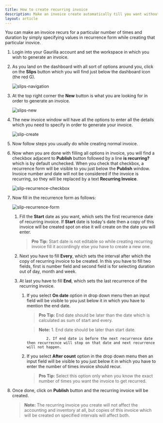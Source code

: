 ```yaml
---
title: How to create recurring invoice
description: Make an invoice create automatically till you want without any extra efforts
layout: article
---
```

You can make an invoice recurs for a particular number of times and duration by simply specifying values in recurrence form while creating that particular inovice.


1. Login into your Gaurilla account and set the workspace in which you wish to generate an invoice.

2. As you land on the dashboard with all sort of options around you, click on the **Slips** button which you will find just below the dashboard icon (the red G).

    ![slips-navigation]({{site.url}}/images/slip/slips-navigation.png)

3. At the top right corner the **New** button is what you are looking for in order to generate an invoice.

    ![slips-new]({{site.url}}/images/slip/slips-new.png)

4. The new invoice window will have all the options to enter all the details which you need to specify in order to generate your invoice.

    ![slip-create]({{site.url}}/images/slip/slip-create.png)

5. Now follow steps you usually do while creating normal invoice.

6. Now when you are done with filling all options in invoice, you will find a checkbox adjacent to **Publish** button followed by a line **is recurring?** which is by default unchecked. When you check that checkbox, a recurrence form will be visible to you just below the **Publish** window. Invoice number and date will not be considered if the invoice is recurring, so they will be replaced by a text **Recurring Invoice**.

	![slip-recurrence-checkbox]()

7. Now fill in the recurrence form as follows:

	![slip-recurrence-form]()

	1. Fill the **Start** date as you want, which sets the first recurrence date of recurring invoice. If **Start** date is today's date then a copy of this invoice will be created spot on else it will create on the date you will enter.

		> **Pro Tip:** Start date is not editable so while creating recurring invoice fill it accordingly else you have to create a new one.

	2. Next you have to fill **Every**, which sets the interval after which the copy of recurring invoice to be created. In this you have to fill two fields, first is number field and second field is for selecting duration out of day, month and week.

	3. At last you have to fill **End**, which sets the last recurrence of the recurring invoice. 	

		1. If you select **On date** option in drop down menu then an input field will be visible to you just below it in which you have to mention the end date.

			> **Pro Tip:** End date should be later than the date which is calculated as sum of start and every.

			> **Note:** 1. End date should be later than start date.

						2. If end date is before the next recurrence date then recurrecnce will stop on that date and next recurrence will not happen.

		2. If you select **After count** option in the drop down menu then an input field will be visible to you just below it in which you have to enter the number of times invoice should recur.

			>**Pro Tip:** Select this option only when you know the exact number of times you want the invoice to get recurred.

8. Once done, click on **Publish** button and the recurring invoice will be created.

	>**Note:** The recurring invoice you create will not affect the accounting and inventory at all, but copies of this invoice which will be created on specified intervals will affect both. 
